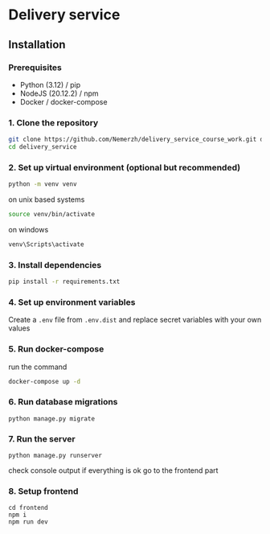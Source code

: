 # Delivery service

## Installation

### Prerequisites

- Python (3.12) / pip
- NodeJS (20.12.2) / npm
- Docker / docker-compose

### 1. Clone the repository
```bash
git clone https://github.com/Nemerzh/delivery_service_course_work.git delivery_service
cd delivery_service
```

### 2. Set up virtual environment (optional but recommended)
```bash
python -m venv venv
```
on unix based systems
```bash
source venv/bin/activate
```
on windows
```bash
venv\Scripts\activate
```

### 3. Install dependencies
```bash
pip install -r requirements.txt
```


### 4. Set up environment variables
Create a `.env` file from `.env.dist` and replace secret variables with your own values

### 5. Run docker-compose
run the command
```bash
docker-compose up -d
```


### 6. Run database migrations
```shell
python manage.py migrate
```


### 7. Run the server
```shell
python manage.py runserver
```
check console output
if everything is ok go to the frontend part
### 8. Setup frontend
```shell
cd frontend
npm i
npm run dev
```


